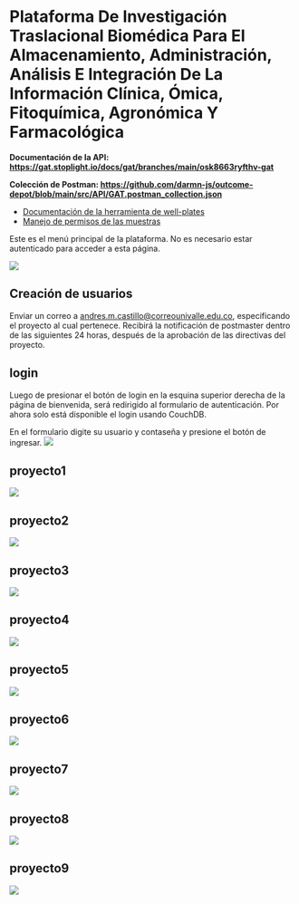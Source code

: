 # Plataforma De Investigación Traslacional Biomédica Para El Almacenamiento, Administración, Análisis E Integración De La Información Clínica, Ómica, Fitoquímica, Agronómica Y Farmacológica

**Documentación de la API: https://gat.stoplight.io/docs/gat/branches/main/osk8663ryfthv-gat**

**Colección de Postman: https://github.com/darmn-js/outcome-depot/blob/main/src/API/GAT.postman_collection.json**


- [Documentación de la herramienta de well-plates](https://github.com/darmn-js/outcome-depot/tree/main/src/web-tools/well-plates)
- [Manejo de permisos de las muestras](https://github.com/darmn-js/outcome-depot/tree/main/src/web-tools/sample-rights)

Este es el menú principal de la plataforma. No es necesario estar autenticado para acceder a esta página. 

<img src="images/home.png">

## Creación de usuarios

Enviar un correo a andres.m.castillo@correounivalle.edu.co, especificando el proyecto al cual pertenece. Recibirá la notificación de postmaster dentro de las siguientes 24 horas, después de la aprobación de las directivas del proyecto.

## login
Luego de presionar el botón de login en la esquina superior derecha de la página de bienvenida, será redirigido al formulario de autenticación. Por ahora solo está disponible el login usando CouchDB. 

En el formulario digite su usuario y contaseña y presione el botón de ingresar.
<img src="images/login.png">

## proyecto1
<img src="images/proyecto1.png">

## proyecto2
<img src="images/proyecto2.png">

## proyecto3
<img src="images/proyecto3.png">

## proyecto4
<img src="images/proyecto4.png">

## proyecto5
<img src="images/proyecto5.png">

## proyecto6
<img src="images/proyecto6.png">

## proyecto7
<img src="images/proyecto7.png">

## proyecto8
<img src="images/proyecto8.png">

## proyecto9
<img src="images/proyecto9.png">

